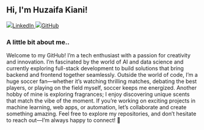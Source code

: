<h2>Hi, I'm Huzaifa Kiani!</h2>
<p style="line-height: 1.5; margin-top: 10px;">
    <a href="www.linkedin.com/in/huzaifakiani" target="_blank">
        <img src="https://img.shields.io/badge/-HuzaifaKiani-blue?style=flat-square&logo=Linkedin&logoColor=white" alt="LinkedIn">
    </a>
    <a href="https://github.com/huzaifakiani14" target="_blank">
        <img src="https://img.shields.io/badge/GitHub-huzaifakiani14-blue?style=social" alt="GitHub">
    </a>
</p>

### A little bit about me..

Welcome to my GitHub! I’m a tech enthusiast with a passion for creativity and innovation. I’m fascinated by the world of AI and data science and currently exploring full-stack development to build solutions that bring backend and frontend together seamlessly. Outside the world of code, I’m a huge soccer fan—whether it’s watching thrilling matches, debating the best players, or playing on the field myself, soccer keeps me energized. Another hobby of mine is exploring fragrances; I enjoy discovering unique scents that match the vibe of the moment. If you’re working on exciting projects in machine learning, web apps, or automation, let’s collaborate and create something amazing. Feel free to explore my repositories, and don’t hesitate to reach out—I’m always happy to connect! 🚀
